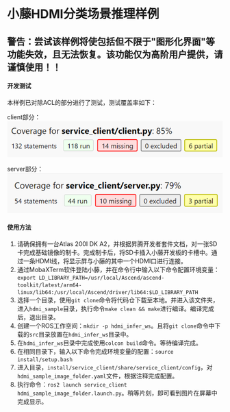 # 小藤HDMI分类场景推理样例

## 警告：尝试该样例将使包括但不限于"图形化界面"等功能失效，且无法恢复。该功能仅为高阶用户提供，请谨慎使用！！

#### 开发测试

本样例已对除ACL的部分进行了测试，测试覆盖率如下：

client部分：
![](./README_imgs/测试覆盖client.PNG)

server部分：
![](./README_imgs/测试覆盖server.PNG)

#### 使用方法

1. 请确保拥有一台Atlas 200I DK A2，并根据昇腾开发者套件文档，对一张SD卡完成基础镜像的制卡。完成制卡后，将SD卡插入小藤开发板的卡槽中。通过一条HDMI线，将显示屏与小藤的其中一个HDMI口进行连接。
2. 通过MobaXTerm软件登陆小藤，并在命令行中输入以下命令配置环境变量：`export LD_LIBRARY_PATH=/usr/local/Ascend/ascend-toolkit/latest/arm64-linux/lib64:/usr/local/Ascend/driver/lib64:$LD_LIBRARY_PATH`
3. 选择一个目录，使用`git clone`命令将代码仓下载至本地。并进入该文件夹，进入`hdmi_sample`目录，执行命令`make clean && make`进行编译。编译完成后，退出目录。
4. 创建一个ROS工作空间：`mkdir -p hdmi_infer_ws`。且将`git clone`命令中下载的`src`目录放置在`hdmi_infer_ws`目录中。
5. 在`hdmi_infer_ws`目录中完成使用`colcon build`命令。等待编译完成。
6. 在相同目录下，输入以下命令完成环境变量的配置：`source install/setup.bash`
7. 进入目录，`install/service_client/share/service_client/config`，对`hdmi_sample_image_folder.yaml`文件，根据注释完成配置。
8. 执行命令：`ros2 launch service_client hdmi_sample_image_folder.launch.py`。稍等片刻，即可看到图片在屏幕中完成显示。